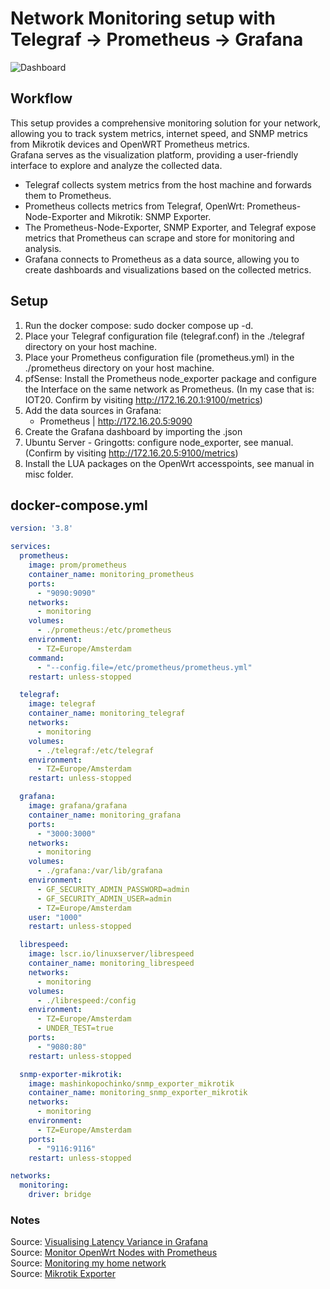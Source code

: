# Network Monitoring setup with Telegraf -> Prometheus -> Grafana
![Dashboard](https://github.com/rud3olph/dockercompose/blob/main/Grafana%20-%20Prometheus%20-%20Telegraf/misc/Dashboard.png?raw=true)

## Workflow   

This setup provides a comprehensive monitoring solution for your network, allowing you to track system metrics, internet speed, and SNMP metrics from Mikrotik devices and OpenWRT Prometheus metrics.   
Grafana serves as the visualization platform, providing a user-friendly interface to explore and analyze the collected data.   
   
- Telegraf collects system metrics from the host machine and forwards them to Prometheus.   
- Prometheus collects metrics from Telegraf, OpenWrt: Prometheus-Node-Exporter and Mikrotik: SNMP Exporter.   
- The Prometheus-Node-Exporter, SNMP Exporter, and Telegraf expose metrics that Prometheus can scrape and store for monitoring and analysis.   
- Grafana connects to Prometheus as a data source, allowing you to create dashboards and visualizations based on the collected metrics.   
 

## Setup

1. Run the docker compose: sudo docker compose up -d.
2. Place your Telegraf configuration file (telegraf.conf) in the ./telegraf directory on your host machine.   
3. Place your Prometheus configuration file (prometheus.yml) in the ./prometheus directory on your host machine.   
4. pfSense: Install the Prometheus node_exporter package and configure the Interface on the same network as Prometheus. (In my case that is: IOT20. Confirm by visiting http://172.16.20.1:9100/metrics)   
5. Add the data sources in Grafana:   
    - Prometheus | http://172.16.20.5:9090   
6. Create the Grafana dashboard by importing the .json   
7. Ubuntu Server - Gringotts: configure node_exporter, see manual. (Confirm by visiting http://172.16.20.5:9100/metrics)   
8. Install the LUA packages on the OpenWrt accesspoints, see manual in misc folder.   

## docker-compose.yml   
```docker-compose.yml
version: '3.8'

services:
  prometheus:
    image: prom/prometheus
    container_name: monitoring_prometheus
    ports:
      - "9090:9090"
    networks:
      - monitoring
    volumes:
      - ./prometheus:/etc/prometheus
    environment:
      - TZ=Europe/Amsterdam
    command:
      - "--config.file=/etc/prometheus/prometheus.yml"
    restart: unless-stopped

  telegraf:
    image: telegraf
    container_name: monitoring_telegraf
    networks:
      - monitoring
    volumes:
      - ./telegraf:/etc/telegraf
    environment:
      - TZ=Europe/Amsterdam
    restart: unless-stopped

  grafana:
    image: grafana/grafana
    container_name: monitoring_grafana
    ports:
      - "3000:3000"
    networks:
      - monitoring
    volumes:
      - ./grafana:/var/lib/grafana
    environment:
      - GF_SECURITY_ADMIN_PASSWORD=admin
      - GF_SECURITY_ADMIN_USER=admin
      - TZ=Europe/Amsterdam
    user: "1000"
    restart: unless-stopped

  librespeed:
    image: lscr.io/linuxserver/librespeed
    container_name: monitoring_librespeed
    networks:
      - monitoring
    volumes:
      - ./librespeed:/config
    environment:
      - TZ=Europe/Amsterdam
      - UNDER_TEST=true
    ports:
      - "9080:80"
    restart: unless-stopped

  snmp-exporter-mikrotik:
    image: mashinkopochinko/snmp_exporter_mikrotik
    container_name: monitoring_snmp_exporter_mikrotik
    networks:
      - monitoring
    environment:
      - TZ=Europe/Amsterdam
    ports:
      - "9116:9116"
    restart: unless-stopped

networks:
  monitoring:
    driver: bridge
```

### Notes
Source: [Visualising Latency Variance in Grafana](https://peter.run/blog/2019-07-28-visualising-latency-variance-in-grafana-in-2019/)    
Source: [Monitor OpenWrt Nodes with Prometheus](https://www.cloudrocket.at/posts/monitor-openwrt-nodes-with-prometheus/)    
Source: [Monitoring my home network](https://mrkaran.dev/posts/isp-monitoring/)    
Source: [Mikrotik Exporter](https://github.com/IgorKha/Grafana-Mikrotik/tree/master)
